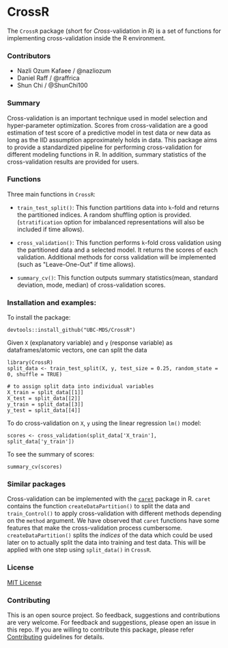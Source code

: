 # CrossR
The `CrossR` package (short for _Cross_-validation in _R_) is a set of functions for implementing cross-validation inside the R environment.  

### Contributors

* Nazli Ozum Kafaee / @nazliozum
* Daniel Raff / @raffrica
* Shun Chi / @ShunChi100

### Summary
Cross-validation is an important technique used in model selection and hyper-parameter optimization. Scores from cross-validation are a good estimation of test score of a predictive model in test data or new data as long as the IID assumption approximately holds in data. This package aims to provide a standardized pipeline for performing cross-validation for different modeling functions in R. In addition, summary statistics of the cross-validation results are provided for users.  


### Functions

Three main functions in `CrossR`:

- `train_test_split()`: This function partitions data into `k`-fold and returns the partitioned indices. A random shuffling option is provided. (`stratification` option for imbalanced representations will also be included if time allows).

- `cross_validation()`: This function performs `k`-fold cross validation using the partitioned data and a selected model. It returns the scores of each validation. Additional methods for corss validation will be implemented (such as "Leave-One-Out" if time allows).

- `summary_cv()`: This function outputs summary statistics(mean, standard deviation, mode, median) of cross-validation scores.

### Installation and examples:
To install the package:
```
devtools::install_github("UBC-MDS/CrossR")
```

Given `X` (explanatory variable) and `y` (response variable) as dataframes/atomic vectors, one can split the data

```
library(CrossR)
split_data <- train_test_split(X, y, test_size = 0.25, random_state = 0, shuffle = TRUE)

# to assign split data into individual variables
X_train = split_data[[1]]
X_test = split_data[[2]]
y_train = split_data[[3]]
y_test = split_data[[4]]
```

To do cross-validation on `X`, `y` using the linear regression `lm()` model:
```
scores <- cross_validation(split_data['X_train'], split_data['y_train'])
```
To see the summary of scores:
```
summary_cv(scores)
```

### Similar packages

Cross-validation can be implemented with the [`caret`](https://cran.r-project.org/web/packages/caret/caret.pdf) package in R. `caret` contains the function `createDataPartition()` to split the data and `train_Control()` to apply cross-validation with different methods depending on the `method` argument. We have observed that `caret` functions have some features that make the cross-validation process cumbersome. `createDataPartition()` splits the *indices* of the data which could be used later on to actually split the data into training and test data. This will be applied with one step using `split_data()` in `CrossR`.


### License
[MIT License](https://github.com/UBC-MDS/CrossR/blob/master/LICENSE)

### Contributing
This is an open source project. So feedback, suggestions and contributions are very welcome. For feedback and suggestions, please open an issue in this repo. If you are willing to contribute this package, please refer [Contributing](https://github.com/UBC-MDS/CrossR/blob/master/CONTRIBUTING.md) guidelines for details.
